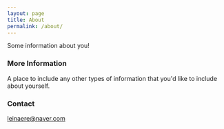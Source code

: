 ```yaml
---
layout: page
title: About
permalink: /about/
---
```


Some information about you!

### More Information

A place to include any other types of information that you'd like to include about yourself.

### Contact

[leinaere@naver.com](mailto:leinaere@naver.com)
